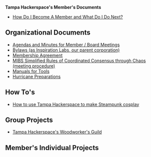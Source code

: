**Tampa Hackerspace's Member's Documents**

  - [ How Do I Become A Member and What Do I Do
    Next?](How_Do_I_Become_A_Member_and_What_Do_I_Do_Next? "wikilink")

## Organizational Documents

  - [Agendas and Minutes for Member / Board
    Meetings](https://drive.google.com/folderview?id=0BynqFD678bx2cnZJNWhGNlZkalk&usp=drive_web&tid=0BynqFD678bx2S19MTFEyUHhiU0U)
  - [Bylaws (as Inspiration Labs, our parent
    corporation)](https://drive.google.com/open?id=1GDBNU6L16BCYe8hoUBcIOEmkCkBH-8rQ)
  - [Membership
    Agreement](https://drive.google.com/open?id=141IhRCYPyw0el3sLXHWKRsqKHgl5MnFY)
  - [MIBS Simplified Rules of Coordinated Consensus through Chaos
    (meeting
    procedure)](http://wiki.hacdc.org/index.php/MIBS_Simplified_Rules_of_Coordinated_Consensus_through_Chaos)
  - [Manuals for
    Tools](https://drive.google.com/open?id=0B1BiUKpVQf5nR3FycGdnUVJhZGs)
  - [Hurricane Preparations](Hurricane_Preparations.md "wikilink")

## How To's

  - [ How to use Tampa Hackerspace to make Steampunk
    cosplay](How_To_Steampunk.md "wikilink")

## Group Projects

  - [ Tampa Hackerspace's Woodworker's
    Guild](Wood_Workers_Guild.md "wikilink")

## Member's Individual Projects
